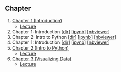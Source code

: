 Chapter
---

1. [Chapter 1 (Introduction)](https://github.com/tuanvu216/data-science-from-scratch/blob/master/my-code/ch01/ch01.ipynb)
	- [Lecture](http://nbviewer.jupyter.org/github/tuanvu216/data-science-from-scratch/blob/master/my-code/ch01/ch01.ipynb)
1. Chapter 1: Introduction [[dir](./ch01)] [[ipynb](./ch01/ch01.ipynb)] [[nbviewer](http://nbviewer.jupyter.org/github/tuanvu216/data-science-from-scratch/blob/master/my-code/ch01/ch01.ipynb)]
2. Chapter 2: Intro to Python [[dir](./ch02)] [[ipynb](./ch02/ch02%20-%20Intro%20to%20Python.ipynb)] [[nbviewer](http://nbviewer.jupyter.org/github/tuanvu216/data-science-from-scratch/blob/master/my-code/ch02/ch02%20-%20Intro%20to%20Python.ipynb)]
1. Chapter 1: Introduction [[dir](./ch01)] [[ipynb](./ch01/ch01.ipynb)] [[nbviewer](http://nbviewer.jupyter.org/github/tuanvu216/data-science-from-scratch/blob/master/my-code/ch01/ch01.ipynb)]
2. [Chapter 2 (Intro to Python)](https://github.com/tuanvu216/data-science-from-scratch/blob/master/my-code/ch02/ch02%20-%20Intro%20to%20Python.ipynb)
	- [Lecture](http://nbviewer.jupyter.org/github/tuanvu216/data-science-from-scratch/blob/master/my-code/ch02/ch02%20-%20Intro%20to%20Python.ipynb)
3. [Chapter 3 (Visualizing Data)](https://github.com/tuanvu216/data-science-from-scratch/blob/master/my-code/ch03/ch03%20-%20Visualizing%20Data.ipynb)
	- [Lecture](http://nbviewer.jupyter.org/github/tuanvu216/data-science-from-scratch/blob/master/my-code/ch03/ch03%20-%20Visualizing%20Data.ipynb)
